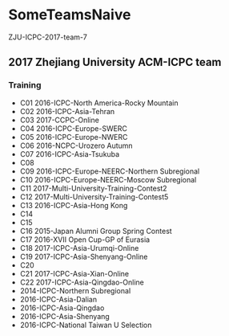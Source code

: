 # SomeTeamsNaive
ZJU-ICPC-2017-team-7

## 2017 Zhejiang University ACM-ICPC team 

### Training

- C01 2016-ICPC-North America-Rocky Mountain
- C02 2016-ICPC-Asia-Tehran
- C03 2017-CCPC-Online
- C04 2016-ICPC-Europe-SWERC
- C05 2016-ICPC-Europe-NWERC
- C06 2016-NCPC-Urozero Autumn
- C07 2016-ICPC-Asia-Tsukuba
- C08
- C09 2016-ICPC-Europe-NEERC-Northern Subregional
- C10 2016-ICPC-Europe-NEERC-Moscow Subregional
- C11 2017-Multi-University-Training-Contest2
- C12 2017-Multi-University-Training-Contest5
- C13 2016-ICPC-Asia-Hong Kong
- C14
- C15
- C16 2015-Japan Alumni Group Spring Contest
- C17 2016-XVII Open Cup-GP of Eurasia
- C18 2017-ICPC-Asia-Urumqi-Online
- C19 2017-ICPC-Asia-Shenyang-Online
- C20
- C21 2017-ICPC-Asia-Xian-Online
- C22 2017-ICPC-Asia-Qingdao-Online
- 2014-ICPC-Northern Subregional
- 2016-ICPC-Asia-Dalian
- 2016-ICPC-Asia-Qingdao
- 2016-ICPC-Asia-Shenyang
- 2016-ICPC-National Taiwan U Selection